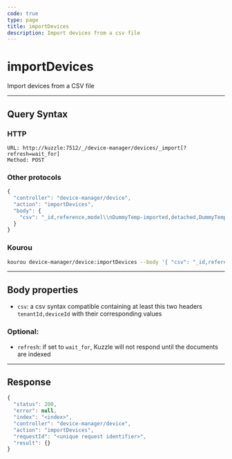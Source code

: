 ```yaml
---
code: true
type: page
title: importDevices
description: Import devices from a csv file
---
```


# importDevices

Import devices from a CSV file

---

## Query Syntax

### HTTP

```http
URL: http://kuzzle:7512/_/device-manager/devices/_import[?refresh=wait_for]
Method: POST
```

### Other protocols

```js
{
  "controller": "device-manager/device",
  "action": "importDevices",
  "body": {
    "csv": "_id,reference,model\\nDummyTemp-imported,detached,DummyTemp_imported"
  }
}
```

### Kourou

```bash
kourou device-manager/device:importDevices --body '{ "csv": "_id,reference,model\\nDummyTemp-imported,detached,DummyTemp_imported" }'
```
---

## Body properties

- `csv`: a csv syntax compatible containing at least this two headers `tenantId,deviceId` with their corresponding values

### Optional:

- `refresh`: if set to `wait_for`, Kuzzle will not respond until the documents are indexed

---

## Response

```js
{
  "status": 200,
  "error": null,
  "index": "<index>",
  "controller": "device-manager/device",
  "action": "importDevices",
  "requestId": "<unique request identifier>",
  "result": {}
}
```
